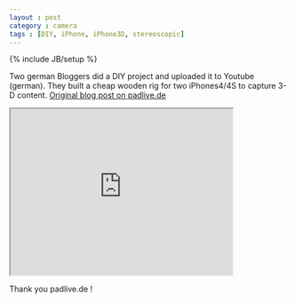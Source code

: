 ```yaml
---
layout : post
category : camera
tags : [DIY, iPhone, iPhone3D, stereoscopic]
---
```

{% include JB/setup %}

Two german Bloggers did a DIY project and uploaded it to Youtube (german). They built a cheap wooden rig for two iPhones4/4S to capture 3-D content.
<a href="http://padlive.de/2012/06/do-it-yourself-3d-video-mit-2-iphone-4s/">Original blog post on padlive.de</a>


<iframe width="400" height="300" src="http://www.youtube.com/embed/9aXV0wkz7qA?rel=0">
</iframe>

Thank you padlive.de !